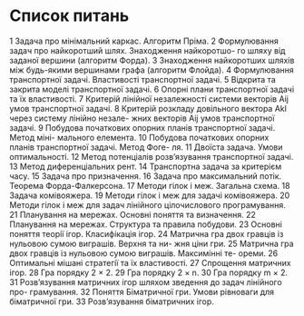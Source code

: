 Список питань
=============

  1 Задача про мiнiмальний каркас. Алгоритм Прiма.  2 Формулювання задач про найкоротший шлях. Знаходження найкоротшо-го шляху вiд заданої вершини (алгоритм Форда).  3 Знаходження найкоротших шляхiв мiж будь-якими вершинами графа (алгоритм Флойда).  4 Формулювання транспортної задачi. Властивостi транспортної задачi.  5 Вiдкрита та закрита моделi транспортної задачi.  6 Опорнi плани транспортної задачi та їх властивостi.  7 Критерiй лiнiйної незалежностi системи векторiв Aij умов транспортної задачi.  8 Критерiй розкладу довiльного вектора Akl через систему лiнiйно незале- жних векторiв Aij умов транспортної задачi.  9 Побудова початкових опорних планiв транспортної задачi. Метод мiнi- мального елемента.  10 Побудова початкових опорних планiв транспортної задачi. Метод Фоге- ля.  11 Двоїста задача. Умови оптимальностi.  12 Метод потенцiалiв розв’язування транспортної задачi.  13 Метод диференцiальних рент.  14 Транспортна задача за критерiєм часу.  15 Задача про призначення.  16 Задача про максимальний потiк. Теорема Форда-Фалкерсона.  17 Методи гiлок i меж. Загальна схема.  18 Задача комiвояжера.  19 Методи гiлок i меж для задачi комiвояжера.  20 Методи гiлок i меж для задач лiнiйного цiлочислового програмування.  21 Планування на мережах. Основнi поняття та визначення.  22 Планування на мережах. Структура та правила побудови.  23 Основнi поняття теорiї iгор. Класифiкацiя iгор.
  24 Матрична гра двох гравцiв iз нульовою сумою виграшiв. Верхня та ни- жня цiни гри.  25 Матрична гра двох гравцiв iз нульовою сумою виграшiв. Максимiннi те- ореми.  26 Оптимальнi мiшанi стратегiї та їх властивостi.  27 Спрощення матричних iгор.  28 Гра порядку 2 × 2.  29 Гра порядку 2 × n.  30 Гра порядку m × 2.  31 Розв’язування матричних iгор шляхом зведення до задач лiнiйного про- грамування.  32 Поняття Бiматричної гри. Умови рiвноваги для бiматричної гри.  33 Розв’язування бiматричних iгор.